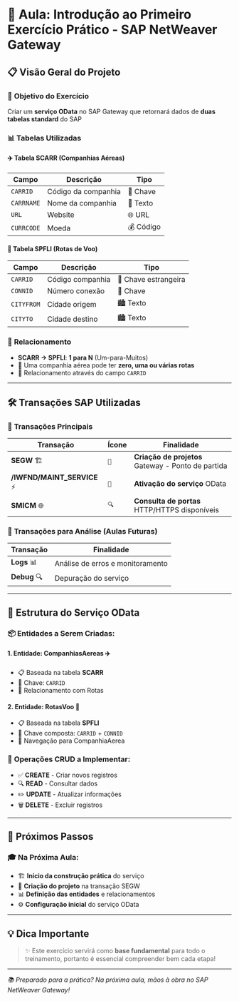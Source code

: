# 🚀 Aula: Introdução ao Primeiro Exercício Prático - SAP NetWeaver Gateway

## 📋 **Visão Geral do Projeto**

### 🎯 **Objetivo do Exercício**
Criar um **serviço OData** no SAP Gateway que retornará dados de **duas tabelas standard** do SAP

### 📊 **Tabelas Utilizadas**

#### ✈️ **Tabela SCARR (Companhias Aéreas)**
| Campo | Descrição | Tipo |
|-------|-----------|------|
| `CARRID` | Código da companhia | 🔑 Chave |
| `CARRNAME` | Nome da companhia | 📝 Texto |
| `URL` | Website | 🌐 URL |
| `CURRCODE` | Moeda | 💰 Código |

#### 🛫 **Tabela SPFLI (Rotas de Voo)**
| Campo | Descrição | Tipo |
|-------|-----------|------|
| `CARRID` | Código companhia | 🔑 Chave estrangeira |
| `CONNID` | Número conexão | 🔑 Chave |
| `CITYFROM` | Cidade origem | 🏙️ Texto |
| `CITYTO` | Cidade destino | 🏙️ Texto |

### 🔗 **Relacionamento**
- **SCARR → SPFLI**: **1 para N** (Um-para-Muitos)
- 📌 Uma companhia aérea pode ter **zero, uma ou várias rotas**
- 🔄 Relacionamento através do campo `CARRID`

---

## 🛠️ **Transações SAP Utilizadas**

### 🔧 **Transações Principais**

| Transação | Ícone | Finalidade |
|-----------|--------|------------|
| **SEGW** 🏗️ | `🔨` | **Criação de projetos** Gateway - Ponto de partida |
| **/IWFND/MAINT_SERVICE** ⚡ | `🚀` | **Ativação do serviço** OData |
| **SMICM** 🌐 | `🔍` | **Consulta de portas** HTTP/HTTPS disponíveis |

### 🐛 **Transações para Análise (Aulas Futuras)**
| Transação | Finalidade |
|-----------|------------|
| **Logs** 📊 | Análise de erros e monitoramento |
| **Debug** 🔍 | Depuração do serviço |

---

## 🎯 **Estrutura do Serviço OData**

### 📦 **Entidades a Serem Criadas:**

#### 1. **Entidade: CompanhiasAereas** ✈️
- 📋 Baseada na tabela **SCARR**
- 🔑 Chave: `CARRID`
- 🔗 Relacionamento com Rotas

#### 2. **Entidade: RotasVoo** 🛫
- 📋 Baseada na tabela **SPFLI**
- 🔑 Chave composta: `CARRID` + `CONNID`
- 🔗 Navegação para CompanhiaAerea

### 🔄 **Operações CRUD a Implementar:**
- ✅ **CREATE** - Criar novos registros
- 🔍 **READ** - Consultar dados
- ✏️ **UPDATE** - Atualizar informações
- 🗑️ **DELETE** - Excluir registros

---

## 📝 **Próximos Passos**

### 🎓 **Na Próxima Aula:**
- 🏗️ **Início da construção prática** do serviço
- 🔨 **Criação do projeto** na transação SEGW
- 📊 **Definição das entidades** e relacionamentos
- ⚙️ **Configuração inicial** do serviço OData

---

## 💡 **Dica Importante**
> ✨ Este exercício servirá como **base fundamental** para todo o treinamento, portanto é essencial compreender bem cada etapa!

---
*📚 Preparado para a prática? Na próxima aula, mãos à obra no SAP NetWeaver Gateway!*